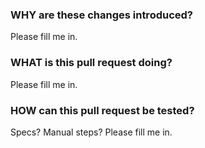 ### WHY are these changes introduced?
Please fill me in.

### WHAT is this pull request doing?
Please fill me in.

### HOW can this pull request be tested?
Specs? Manual steps? Please fill me in.
